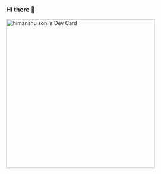 ### Hi there 👋
<a href="https://app.daily.dev/Himanshujbd"><img src="https://api.daily.dev/devcards/01022ec4f03b4372acb05bde25758f9a.png?r=quk" width="400" alt="himanshu soni's Dev Card"/></a>

<!--
**himanshujbd/himanshujbd** is a ✨ _special_ ✨ repository because its `README.md` (this file) appears on your GitHub profile.

Here are some ideas to get you started:

- 🔭 I’m currently working on ...
- 🌱 I’m currently learning ...
- 👯 I’m looking to collaborate on ...
- 🤔 I’m looking for help with ...
- 💬 Ask me about ...
- 📫 How to reach me: ...
- 😄 Pronouns: ...
- ⚡ Fun fact: ...
-->
